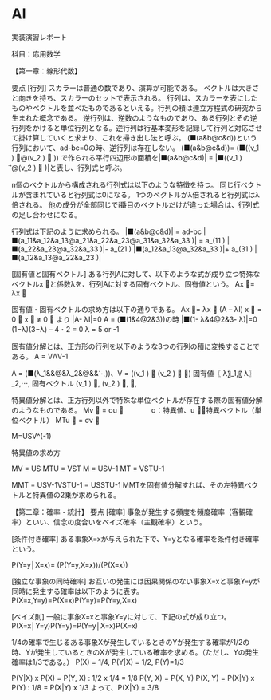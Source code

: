 # AI
実装演習レポート

科目：応用数学

【第一章：線形代数】

要点
[行列]
スカラーは普通の数であり、演算が可能である。
ベクトルは大きさと向きを持ち、スカラーのセットで表示される。
行列は、スカラーを表にしたものやベクトルを並べたものであるといえる。行列の積は連立方程式の研究から生まれた概念である。
逆行列は、逆数のようなものであり、ある行列とその逆行列をかけると単位行列となる。逆行列は行基本変形を記録して行列と対応させて掛け算していくと求まり、これを掃き出し法と呼ぶ。
(■(a&b@c&d))という行列において、ad-bc=0の時、逆行列は存在しない。
(■(a&b@c&d))= (■((v_1 ) ⃗@(v_2 ) ⃗ )) で作られる平行四辺形の面積を|■(a&b@c&d)| = |■((v_1 ) ⃗@(v_2 ) ⃗ )|と表し、行列式と呼ぶ。

n個のベクトルから構成される行列式は以下のような特徴を持つ。
同じ行ベクトルが含まれていると行列式は0になる。
1つのベクトルがλ倍されると行列式はλ倍される。
他の成分が全部同じでi番目のベクトルだけが違った場合は、行列式の足し合わせになる。

行列式は下記のように求められる。
|■(a&b@c&d)| = ad-bc
|■(a_11&a_12&a_13@a_21&a_22&a_23@a_31&a_32&a_33 )| = a_(11 ) |■(a_22&a_23@a_32&a_33 )|- a_(21 ) |■(a_12&a_13@a_32&a_33 )|+ a_(31 ) |■(a_12&a_13@a_22&a_23 )|

[固有値と固有ベクトル]
ある行列Aに対して、以下のような式が成り立つ特殊なベクトルx ⃗と係数λを、行列Aに対する固有ベクトル、固有値という。
Ax ⃗= λx ⃗

固有値・固有ベクトルの求め方は以下の通りである。
Ax ⃗= λx ⃗
(A – λI) x ⃗ = 0 ⃗
x ⃗  ≠ 0 ⃗
より
|A- λI|=0
A = (■(1&4@2&3))の時
|■(1- λ&4@2&3- λ)|=0
(1−λ)(3−λ) – 4・2 = 0
λ = 5 or -1

固有値分解とは、正方形の行列を以下のような3つの行列の積に変換することである。
A = VΛV-1

Λ = (■(λ_1&&@&λ_2&@&&⋱))、V = ((v_1 ) ⃗   (v_2 ) ⃗  ⋯)
固有値〖 λ〗_1,〖 λ〗_2,⋯,  固有ベクトル (v_1 ) ⃗, (v_2 ) ⃗, ⋯,

特異値分解とは、正方行列以外で特殊な単位ベクトルが存在する際の固有値分解のようなものである。
Mv ⃗ = σu ⃗　　　　σ：特異値、u ⃗：特異ベクトル（単位ベクトル）
MTu ⃗ = σv ⃗

M=USV^(-1)

特異値の求め方

MV = US                    MTU = VST 
M = USV-1                   MT = VSTU-1

MMT = USV-1VSTU-1 = USSTU-1
MMTを固有値分解すれば、その左特異ベクトルと特異値の2乗が求められる。

【第二章：確率・統計】
要点
[確率]
事象が発生する頻度を頻度確率（客観確率）といい、信念の度合いをベイズ確率（主観確率）という。

[条件付き確率]
ある事象X=xが与えられた下で、Y=yとなる確率を条件付き確率という。

P(Y=y│X=x)=  (P(Y=y,X=x))/(P(X=x))

[独立な事象の同時確率]
お互いの発生には因果関係のない事象X=xと事象Y=yが同時に発生する確率は以下のように表す。
P(X=x,Y=y)=P(X=x)P(Y=y)=P(Y=y,X=x)

[ベイズ則]
一般に事象X=xと事象Y=yに対して、下記の式が成り立つ。
P(X=x│Y=y)P(Y=y)=P(Y=y│X=x)P(X=x)

1/4の確率で生じるある事象Xが発生しているときのYが発生する確率が1/2の時、Yが発生しているときのXが発生している確率を求める。（ただし、Yの発生確率は1/3である。）
P(X) = 1/4, P(Y|X) = 1/2, P(Y)=1/3

P(Y|X) x P(X) = P(Y, X) : 1/2 x 1/4 = 1/8
P(Y, X) = P(X, Y)
P(X, Y) = P(X|Y) x P(Y) : 1/8 = P(X|Y) x 1/3
よって、P(X|Y) = 3/8
